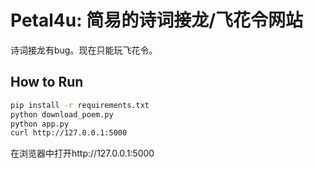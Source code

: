 # Petal4u: 简易的诗词接龙/飞花令网站

诗词接龙有bug。现在只能玩飞花令。

## How to Run
```bash
pip install -r requirements.txt
python download_poem.py
python app.py
curl http://127.0.0.1:5000
```
在浏览器中打开http://127.0.0.1:5000